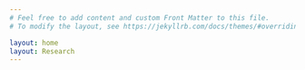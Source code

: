```yaml
---
# Feel free to add content and custom Front Matter to this file.
# To modify the layout, see https://jekyllrb.com/docs/themes/#overriding-theme-defaults

layout: home
layout: Research
---
```

